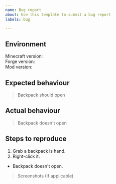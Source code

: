 ```yaml
---
name: Bug report
about: Use this template to submit a bug report
labels: bug

---
```


## Environment
Minecraft version:  
Forge version:  
Mod version:  

## Expected behaviour
> Backpack should open

## Actual behaviour
> Backpack doesn't open

## Steps to reproduce
1. Grab a backpack is hand.
2. Right-click it.
- Backpack doesn't open.

> Screenshots (If applicable)
